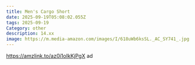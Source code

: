 ```yaml
---
title: Men's Cargo Short
date: 2025-09-19T05:08:02.055Z
tags: 2025-09-19
Category: other
description: 14.xx
image: https://m.media-amazon.com/images/I/618uWb6ksSL._AC_SY741_.jpg
---
```

https://amzlink.to/az0i1oIkKjPgX ad